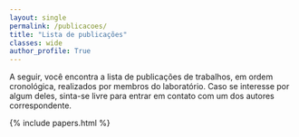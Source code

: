 ```yaml
---
layout: single
permalink: /publicacoes/
title: "Lista de publicações"
classes: wide
author_profile: True
---
```


A seguir, você encontra a lista de publicações de trabalhos, em ordem cronológica, realizados por membros do laboratório. Caso se interesse por algum deles, sinta-se livre para entrar em contato com um dos autores correspondente.


{% include papers.html %}
